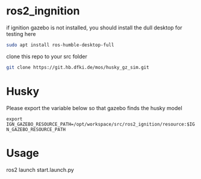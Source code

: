 # ros2_ingnition

if ignition gazebo is not installed, you should install the dull desktop for testing here

```bash
sudo apt install ros-humble-desktop-full
```

clone this repo to your src folder

```bash
git clone https://git.hb.dfki.de/mos/husky_gz_sim.git
```

# Husky

Please export the variable below so that gazebo finds the husky model

```export IGN_GAZEBO_RESOURCE_PATH=/opt/workspace/src/ros2_ignition/resource:$IGN_GAZEBO_RESOURCE_PATH```


# Usage
ros2 launch start.launch.py








